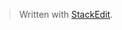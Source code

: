 


> Written with [StackEdit](https://stackedit.io/).
<!--stackedit_data:
eyJwcm9wZXJ0aWVzIjoiZXh0ZW5zaW9uczpcbiAgcHJlc2V0Oi
BnZm1cbnRpdGxlOiB0aXRsZSB0ZXN0XG5hdXRob3I6IGpvcHBh
XG4iLCJoaXN0b3J5IjpbLTE2NDIyMTI0OCw5MTYwNjA3MDYsNz
MwOTk4MTE2XX0=
-->